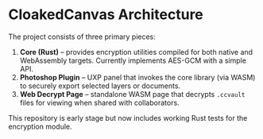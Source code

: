 # CloakedCanvas Architecture

The project consists of three primary pieces:

1. **Core (Rust)** – provides encryption utilities compiled for both native
   and WebAssembly targets. Currently implements AES-GCM with a simple API.
2. **Photoshop Plugin** – UXP panel that invokes the core library (via WASM)
   to securely export selected layers or documents.
3. **Web Decrypt Page** – standalone WASM page that decrypts `.ccvault`
   files for viewing when shared with collaborators.

This repository is early stage but now includes working Rust tests for the
encryption module.
